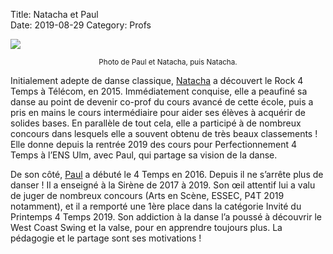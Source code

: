 Title: Natacha et Paul  
Date: 2019-08-29
Category: Profs 

![](/images/paul_natacha2.png)
<center><small>Photo de Paul et Natacha, puis Natacha.</small></center>

Initialement adepte de danse classique, [Natacha](/natacha.html) a découvert le Rock 4 Temps à Télécom, en 2015. Immédiatement conquise, elle a peaufiné sa danse au point de devenir co-prof du cours avancé de cette école, puis a pris en mains le cours intermédiaire pour aider ses élèves à acquérir de solides bases. En parallèle de tout cela, elle a participé à de nombreux concours dans lesquels elle a souvent obtenu de très beaux classements ! Elle donne depuis la rentrée 2019 des cours pour Perfectionnement 4 Temps à l’ENS Ulm, avec Paul, qui partage sa vision de la danse.

De son côté, [Paul](/pbk.html) a débuté le 4 Temps en 2016. Depuis il ne s’arrête plus de danser ! Il a enseigné à la Sirène de 2017 à 2019. Son œil attentif lui a valu de juger de nombreux concours (Arts en Scène, ESSEC, P4T 2019 notamment), et il a remporté une 1ère place dans la catégorie Invité du Printemps 4 Temps 2019. Son addiction à la danse l’a poussé à découvrir le West Coast Swing et la valse, pour en apprendre toujours plus. La pédagogie et le partage sont ses motivations ! 
